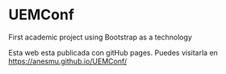 # UEMConf

First academic project using Bootstrap as a technology

Esta web esta publicada con gitHub pages. Puedes visitarla en https://anesmu.github.io/UEMConf/
